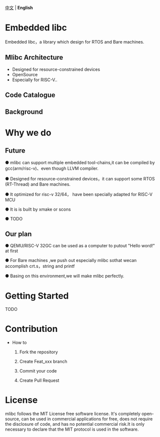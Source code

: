 [中文](README_zh.md) | **English** 

# Embedded libc 

Embedded libc，a library which design for RTOS and Bare machines.

## Mlibc Architecture

+ Designed for resource-constrained devices
+ OpenSource
+ Especially for RISC-V..

## Code Catalogue



## Background



# Why we do

## Future

 ● mlibc can support multiple embedded tool-chains,it can be compiled by gcc(arm/risc-v)、even though LLVM compiler.

● Designed for resource-constrained devices，it can support some RTOS (RT-Thread) and Bare machines.

● It optimized for risc-v 32/64， have been specially adapted for RISC-V MCU

● It is is built by xmake or scons

● TODO



## Our plan



● QEMU/RISC-V 32GC can be used as a computer to putout "Hello word!" at first

● For Bare machines ,we push out especially mlibc sothat wecan accomplish crt.s，string and printf

● Basing on this environment,we will make mlibc perfectly.



# Getting Started

TODO





# Contribution

+ How to

  1. Fork the repository

  1. Create Feat_xxx branch
  1. Commit your code
  1. Create Pull Request







# License

mlibc follows the MIT License free software license. It's completely open-source, can be used in commercial applications for free, does not require the disclosure of code, and has no potential commercial risk.It is only necessary to declare that the MIT protocol is used in the software.



